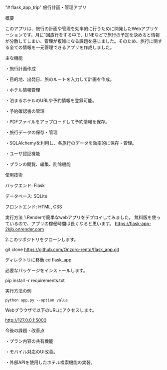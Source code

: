 "# flask_app_trip" 
旅行計画・管理アプリ

概要

このアプリは、旅行の計画や管理を効率的に行うために開発したWebアプリケーションです。月に1回旅行をする中で、LINEなどで旅行の予定を決めると情報が分散してしまい、管理が複雑になる課題を感じました。そのため、旅行に関する全ての情報を一元管理できるアプリを作成しました。

主な機能

・旅行計画作成

・目的地、出発日、旅のルートを入力して計画を作成。

・ホテル情報管理

・泊まるホテルのURLや予約情報を登録可能。

・予約確認書の管理

・PDFファイルをアップロードして予約情報を保存。

・旅行データの保存・管理

・SQLAlchemyを利用し、各旅行のデータを効率的に保存・管理。

・ユーザ認証機能

・プランの閲覧、編集、削除機能


使用技術

バックエンド: Flask

データベース: SQLite

フロントエンド: HTML, CSS


実行方法
1.Renderで簡単なwebアプリをデプロイしてみました。
無料版を使っているので、アプリの稼働時間は長くなると思います。
https://flask-app-2kjb.onrender.com

2.このリポジトリをクローンします。

git clone https://github.com/Onzoro-rento/flask_app.git

ディレクトリに移動
cd flask_app

必要なパッケージをインストールします。

pip install -r requirements.txt

実行方法の例

```python app.py --option value```

Webブラウザで以下のURLにアクセスします。

http://127.0.0.1:5000


今後の課題・改善点

・プラン内容の共有機能

・モバイル対応のUI改善。

・外部APIを使用したホテル検索機能の実装。



